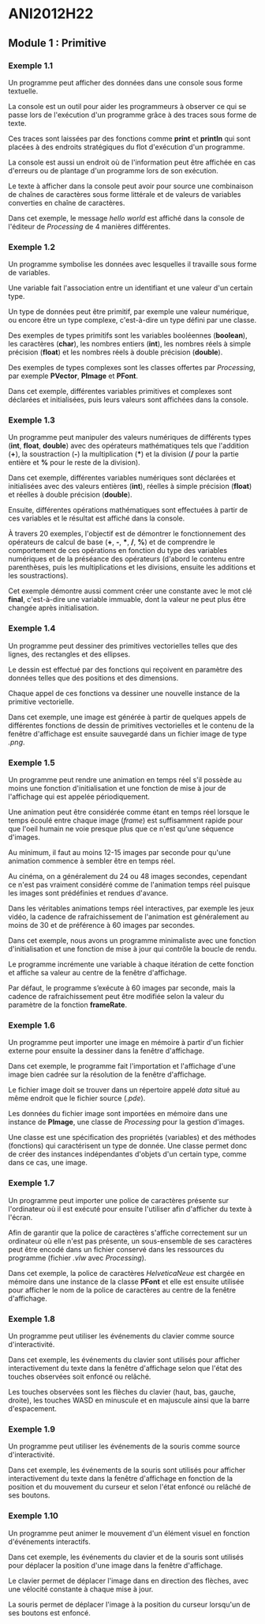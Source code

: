 # ANI2012H22

## Module 1 : Primitive

### Exemple 1.1

Un programme peut afficher des données dans une console sous forme textuelle.

La console est un outil pour aider les programmeurs à observer ce qui se passe lors de l'exécution d'un programme grâce à des traces sous forme de texte.

Ces traces sont laissées par des fonctions comme **print** et **println** qui sont placées à des endroits stratégiques du flot d'exécution d'un programme.

La console est aussi un endroit où de l'information peut être affichée en cas d'erreurs ou de plantage d'un programme lors de son exécution.

Le texte à afficher dans la console peut avoir pour source une combinaison de chaînes de caractères sous forme littérale et de valeurs de variables converties en chaîne de caractères.

Dans cet exemple, le message *hello world* est affiché dans la console de l'éditeur de *Processing* de 4 manières différentes.

### Exemple 1.2

Un programme symbolise les données avec lesquelles il travaille sous forme de variables.

Une variable fait l'association entre un identifiant et une valeur d'un certain type.

Un type de données peut être primitif, par exemple une valeur numérique, ou encore être un type complexe, c'est-à-dire un type défini par une classe.

Des exemples de types primitifs sont les variables booléennes (**boolean**), les caractères (**char**), les nombres entiers (**int**), les nombres réels à simple précision (**float**) et les nombres réels à double précision (**double**).

Des exemples de types complexes sont les classes offertes par *Processing*, par exemple **PVector**, **PImage** et **PFont**.

Dans cet exemple, différentes variables primitives et complexes sont déclarées et initialisées, puis leurs valeurs sont affichées dans la console.

### Exemple 1.3

Un programme peut manipuler des valeurs numériques de différents types (**int**, **float**, **double**) avec des opérateurs mathématiques tels que l'addition (**+**), la soustraction (**-**) la multiplication (**\***) et la division (**/** pour la partie entière et **%** pour le reste de la division).

Dans cet exemple, différentes variables numériques sont déclarées et initialisées avec des valeurs entières (**int**), réelles à simple précision (**float**) et réelles à double précision (**double**).

Ensuite, différentes opérations mathématiques sont effectuées à partir de ces variables et le résultat est affiché dans la console.

À travers 20 exemples, l'objectif est de démontrer le fonctionnement des opérateurs de calcul de base (**+**, **-**, **\***, **/**, **%**) et de comprendre le comportement de ces opérations en fonction du type des variables numériques et de la préséance des opérateurs (d'abord le contenu entre parenthèses, puis les multiplications et les divisions, ensuite les additions et les soustractions).

Cet exemple démontre aussi comment créer une constante avec le mot clé **final**, c'est-à-dire une variable immuable, dont la valeur ne peut plus être changée après initialisation.

### Exemple 1.4

Un programme peut dessiner des primitives vectorielles telles que des lignes, des rectangles et des ellipses.

Le dessin est effectué par des fonctions qui reçoivent en paramètre des données telles que des positions et des dimensions.

Chaque appel de ces fonctions va dessiner une nouvelle instance de la primitive vectorielle.

Dans cet exemple, une image est générée à partir de quelques appels de différentes fonctions de dessin de primitives vectorielles et le contenu de la fenêtre d'affichage est ensuite sauvegardé dans un fichier image de type *.png*.

### Exemple 1.5

Un programme peut rendre une animation en temps réel s'il possède au moins une fonction d'initialisation et une fonction de mise à jour de l'affichage qui est appelée périodiquement.

Une animation peut être considérée comme étant en temps réel lorsque le temps écoulé entre chaque image (*frame*) est suffisamment rapide pour que l'oeil humain ne voie presque plus que ce n'est qu'une séquence d'images.

Au minimum, il faut au moins 12-15 images par seconde pour qu'une animation commence à sembler être en temps réel.

Au cinéma, on a généralement du 24 ou 48 images secondes, cependant ce n'est pas vraiment considéré comme de l'animation temps réel puisque les images sont prédéfinies et rendues d'avance.

Dans les véritables animations temps réel interactives, par exemple les jeux vidéo, la cadence de rafraichissement de l'animation est généralement au moins de 30 et de préférence à 60 images par secondes.

Dans cet exemple, nous avons un programme minimaliste avec une fonction d'initialisation et une fonction de mise à jour qui contrôle la boucle de rendu.

Le programme incrémente une variable à chaque itération de cette fonction et affiche sa valeur au centre de la fenêtre d'affichage.

Par défaut, le programme s’exécute à 60 images par seconde, mais la cadence de rafraichissement peut être modifiée selon la valeur du paramètre de la fonction **frameRate**.

### Exemple 1.6

Un programme peut importer une image en mémoire à partir d'un fichier externe pour ensuite la dessiner dans la fenêtre d'affichage.

Dans cet exemple, le programme fait l'importation et l'affichage d'une image bien cadrée sur la résolution de la fenêtre d'affichage.

Le fichier image doit se trouver dans un répertoire appelé *data* situé au même endroit que le fichier source (*.pde*).

Les données du fichier image sont importées en mémoire dans une instance de **PImage**, une classe de *Processing* pour la gestion d'images.

Une classe est une spécification des propriétés (variables) et des méthodes (fonctions) qui caractérisent un type de donnée. Une classe permet donc de créer des instances indépendantes d'objets d'un certain type, comme dans ce cas, une image.

### Exemple 1.7

Un programme peut importer une police de caractères présente sur l'ordinateur où il est exécuté pour ensuite l'utiliser afin d'afficher du texte à l'écran.

Afin de garantir que la police de caractères s'affiche correctement sur un ordinateur où elle n'est pas présente, un sous-ensemble de ses caractères peut être encodé dans un fichier conservé dans les ressources du programme (fichier *.vlw* avec *Processing*).

Dans cet exemple, la police de caractères *HelveticaNeue* est chargée en mémoire dans une instance de la classe **PFont** et elle est ensuite utilisée pour afficher le nom de la police de caractères au centre de la fenêtre d'affichage.

### Exemple 1.8

Un programme peut utiliser les événements du clavier comme source d'interactivité.

Dans cet exemple, les événements du clavier sont utilisés pour afficher interactivement du texte dans la fenêtre d'affichage selon que l'état des touches observées soit enfoncé ou relâché.

Les touches observées sont les flèches du clavier (haut, bas, gauche, droite), les touches WASD en minuscule et en majuscule ainsi que la barre d'espacement.

### Exemple 1.9

Un programme peut utiliser les événements de la souris comme source d'interactivité.

Dans cet exemple, les événements de la souris sont utilisés pour afficher interactivement du texte dans la fenêtre d'affichage en fonction de la position et du mouvement du curseur et selon l'état enfoncé ou relâché de ses boutons.

### Exemple 1.10

Un programme peut animer le mouvement d'un élément visuel en fonction d'événements interactifs.

Dans cet exemple, les événements du clavier et de la souris sont utilisés pour déplacer la position d'une image dans la fenêtre d'affichage.

Le clavier permet de déplacer l'image dans en direction des flèches, avec une vélocité constante à chaque mise à jour.

La souris permet de déplacer l'image à la position du curseur lorsqu'un de ses boutons est enfoncé.
